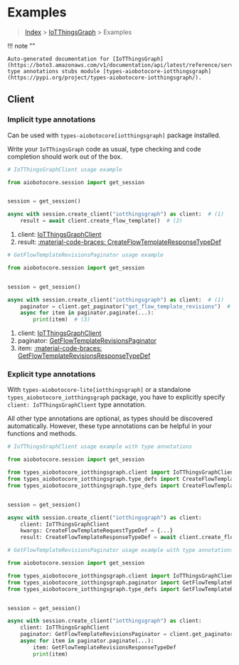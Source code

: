 # Examples

> [Index](../README.md) > [IoTThingsGraph](./README.md) > Examples

!!! note ""

    Auto-generated documentation for [IoTThingsGraph](https://boto3.amazonaws.com/v1/documentation/api/latest/reference/services/iotthingsgraph.html#iotthingsgraph)
    type annotations stubs module [types-aiobotocore-iotthingsgraph](https://pypi.org/project/types-aiobotocore-iotthingsgraph/).

## Client

### Implicit type annotations

Can be used with `types-aiobotocore[iotthingsgraph]` package installed.

Write your `IoTThingsGraph` code as usual,
type checking and code completion should work out of the box.



```python
# IoTThingsGraphClient usage example

from aiobotocore.session import get_session


session = get_session()

async with session.create_client("iotthingsgraph") as client:  # (1)
    result = await client.create_flow_template()  # (2)
```

1. client: [IoTThingsGraphClient](./client.md)
2. result: [:material-code-braces: CreateFlowTemplateResponseTypeDef](./type_defs.md#createflowtemplateresponsetypedef) 



```python
# GetFlowTemplateRevisionsPaginator usage example

from aiobotocore.session import get_session


session = get_session()

async with session.create_client("iotthingsgraph") as client:  # (1)
    paginator = client.get_paginator("get_flow_template_revisions")  # (2)
    async for item in paginator.paginate(...):
        print(item)  # (3)
```

1. client: [IoTThingsGraphClient](./client.md)
2. paginator: [GetFlowTemplateRevisionsPaginator](./paginators.md#getflowtemplaterevisionspaginator)
3. item: [:material-code-braces: GetFlowTemplateRevisionsResponseTypeDef](./type_defs.md#getflowtemplaterevisionsresponsetypedef) 




### Explicit type annotations

With `types-aiobotocore-lite[iotthingsgraph]`
or a standalone `types_aiobotocore_iotthingsgraph` package, you have to explicitly specify
`client: IoTThingsGraphClient` type annotation.

All other type annotations are optional, as types should be discovered automatically.
However, these type annotations can be helpful in your functions and methods.


```python
# IoTThingsGraphClient usage example with type annotations

from aiobotocore.session import get_session

from types_aiobotocore_iotthingsgraph.client import IoTThingsGraphClient
from types_aiobotocore_iotthingsgraph.type_defs import CreateFlowTemplateResponseTypeDef
from types_aiobotocore_iotthingsgraph.type_defs import CreateFlowTemplateRequestTypeDef


session = get_session()

async with session.create_client("iotthingsgraph") as client:
    client: IoTThingsGraphClient
    kwargs: CreateFlowTemplateRequestTypeDef = {...}
    result: CreateFlowTemplateResponseTypeDef = await client.create_flow_template(**kwargs)
```



```python
# GetFlowTemplateRevisionsPaginator usage example with type annotations

from aiobotocore.session import get_session

from types_aiobotocore_iotthingsgraph.client import IoTThingsGraphClient
from types_aiobotocore_iotthingsgraph.paginator import GetFlowTemplateRevisionsPaginator
from types_aiobotocore_iotthingsgraph.type_defs import GetFlowTemplateRevisionsResponseTypeDef


session = get_session()

async with session.create_client("iotthingsgraph") as client:
    client: IoTThingsGraphClient
    paginator: GetFlowTemplateRevisionsPaginator = client.get_paginator("get_flow_template_revisions")
    async for item in paginator.paginate(...):
        item: GetFlowTemplateRevisionsResponseTypeDef
        print(item)
```


